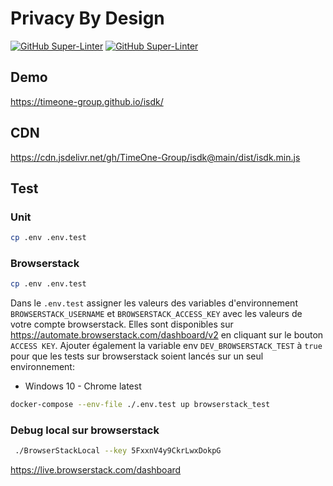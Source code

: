# Privacy By Design

[![GitHub Super-Linter](https://github.com/TimeOne-Group/isdk/workflows/Lint%20Code%20Base/badge.svg)](https://github.com/marketplace/actions/super-linter)
[![GitHub Super-Linter](https://github.com/TimeOne-Group/isdk/workflows/Test%20Code%20Base/badge.svg)](https://github.com/marketplace/actions/super-linter)

## Demo

https://timeone-group.github.io/isdk/

## CDN

https://cdn.jsdelivr.net/gh/TimeOne-Group/isdk@main/dist/isdk.min.js

## Test

### Unit

```bash
cp .env .env.test
```

### Browserstack

```bash
cp .env .env.test
```

Dans le `.env.test` assigner les valeurs des variables d'environnement `BROWSERSTACK_USERNAME` et `BROWSERSTACK_ACCESS_KEY` avec les valeurs de votre compte browserstack. Elles sont disponibles sur https://automate.browserstack.com/dashboard/v2 en cliquant sur le bouton `ACCESS KEY`.
Ajouter également la variable env `DEV_BROWSERSTACK_TEST` à `true` pour que les tests sur browserstack soient lancés sur un seul environnement:

- Windows 10 - Chrome latest

```bash
docker-compose --env-file ./.env.test up browserstack_test
```

### Debug local sur browserstack

```bash
 ./BrowserStackLocal --key 5FxxnV4y9CkrLwxDokpG
```

https://live.browserstack.com/dashboard
